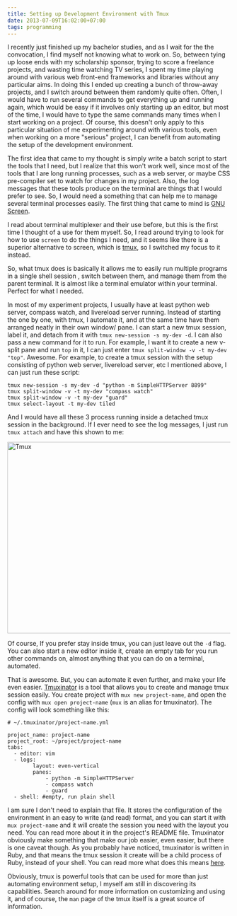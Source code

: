 ```yaml
---
title: Setting up Development Environment with Tmux
date: 2013-07-09T16:02:00+07:00
tags: programming
---
```


I recently just finished up my bachelor studies, and as I wait for the the convocation, I find myself not knowing what to work on. So,  between tying up loose ends with my scholarship sponsor, trying to score a freelance projects, and wasting time watching TV series, I spent my time playing around with various web front-end frameworks and libraries without any particular aims. In doing this I ended up creating a bunch of throw-away projects, and I switch around between them randomly quite often. Often, I would have to run several commands to get everything up and running again, which would be easy if it involves only starting up an editor, but most of the time, I would have to type the same commands many times when I start working on a project. Of course, this doesn't only apply to this particular situation of me experimenting around with various tools, even when working on a more "serious" project, I can benefit from automating the setup of the development environment.

The first idea that came to my thought is simply write a batch script to start the tools that I need, but I realize that this won't work well, since most of the tools that I are long running processes, such as a web server, or maybe CSS pre-compiler set to watch for changes in my project. Also, the log messages that these tools produce on the terminal are things that I would prefer to see. So, I would need a something that can help me to manage several terminal processes easily. The first thing that came to mind is [GNU Screen][screen].

I read about terminal multiplexer and their use before, but this is the first time I thought of a use for them myself. So, I read around trying to look for how to use `screen` to do the things I need, and it seems like there is a superior alternative to screen, which is [tmux][tmux], so I switched my focus to it instead.

So, what tmux does is basically it allows me to easily run multiple programs in a single shell session , switch between them, and manage them from the parent terminal. It is almost like a terminal emulator within your terminal. Perfect for what I needed.

In most of my experiment projects, I usually have at least python web server, compass watch, and livereload server running. Instead of starting the one by one, with tmux, I automate it, and at the same time have them arranged neatly in their own window/ pane. I can start a new tmux session, label it, and detach from it with `tmux new-session -s my-dev -d`. I can also pass a new command for it to run. For example, I want it to create a new v-split pane and run `top` in it, I can just enter `tmux split-window -v -t my-dev "top"`. Awesome. For example, to create a tmux session with the setup consisting of python web server, livereload server, etc I mentioned above, I can just run these script:

    tmux new-session -s my-dev -d "python -m SimpleHTTPServer 8899"
    tmux split-window -v -t my-dev "compass watch"
    tmux split-window -v -t my-dev "guard"
    tmux select-layout -t my-dev tiled

And I would have all these 3 process running inside a detached tmux session in the background. If I ever need to see the log messages, I just run `tmux attach` and have this shown to me:

<a href="http://www.flickr.com/photos/hendra2392/9247967451/" title="Tmux screenshot">
    <img src="https://farm4.staticflickr.com/3694/9247967451_6169fb7941_c.jpg" width="800" height="433" alt="Tmux">
</a>

Of course, If you prefer stay inside tmux, you can just leave out the `-d` flag. You can also start a new editor inside it, create an empty tab for you run other commands on, almost anything that you can do on a terminal, automated.

That is awesome. But, you can automate it even further, and make your life even easier. [Tmuxinator][mux] is a tool that allows you to create and manage tmux session easily. You create project with `mux new project-name`, and open the config with `mux open project-name` (`mux` is an alias for tmuxinator). The config will look something like this:

    # ~/.tmuxinator/project-name.yml

    project_name: project-name
    project_root: ~/project/project-name
    tabs:
      - editor: vim
      - logs:
            layout: even-vertical
            panes:
                - python -m SimpleHTTPServer
                - compass watch
                - guard
      - shell: #empty, run plain shell

I am sure I don't need to explain that file. It stores the configuration of the environment in an easy to write (and read) format, and you can start it with `mux project-name` and it will create the session you need with the layout you need. You can read more about it in the project's README file. Tmuxinator obviously make something that make our job easier, even easier, but there is one caveat though. As you probably have noticed, tmuxinator is written in Ruby, and that means the tmux session it create will be a child process of Ruby, instead of your shell. You can read more what does this means [here][cav].

Obviously, tmux is powerful tools that can be used for more than just automating environment setup, I myself am still in discovering its capabilities. Search around for more information on customizing and using it, and of course, the `man` page of the tmux itself is a great source of information.

[tmux]: http://tmux.sourceforge.net/
[screen]: http://www.gnu.org/software/screen/
[mux]: https://github.com/aziz/tmuxinator
[cav]: http://natedickson.com/blog/2013/05/10/from-the-desk-of-captain-obvious-tmuxinator-vs-scripted-configurations/

